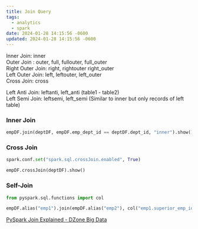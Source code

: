 ```yaml
---
title: Join Query
tags:
  - analytics
  - spark
date: 2024-01-28 14:15:56 -0600
updated: 2024-01-28 14:15:56 -0600
---
```


Inner Join: inner  
Outer Join : outer, full, fullouter, full_outer  
Right Outer Join: right, rightouter right_outer  
Left Outer Join: left, leftouter, left_outer  
Cross Join: cross

Left Anti Join: leftanti, left_anti (table1 - table2)  
Left Semi Join: leftsemi, left_semi (Similar to inner but only records of left table)

### Inner Join

````python
empDF.join(deptDF, empDF.emp_dept_id == deptDF.dept_id, "inner").show()
````

### Cross Join

````python
spark.conf.set("spark.sql.crossJoin.enabled", True)

empDF.crossJoin(deptDF).show()
````

### Self-Join

````python
from pyspark.sql.functions import col

empDF.alias("emp1").join(empDF.alias("emp2"), col("emp1.superior_emp_id") == col("emp2.emp_id"), "inner").select(col("emp1.emp_id"), col("emp1.name"), col("emp2.emp_id").alias("superior_emp_id"), col("emp2.name").alias("superior_emp_name")).show()
````

[PySpark Join Explained - DZone Big Data](https://dzone.com/articles/pyspark-join-explained-with-examples)
